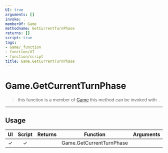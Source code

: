 ```yaml
---
UI: true
arguments: []
invoke: .
memberOf: Game
methodname: GetCurrentTurnPhase
returns: []
script: true
tags:
- Game/_function
- function/UI
- function/script
title: Game.GetCurrentTurnPhase
---
```

# Game.GetCurrentTurnPhase
> this function is a member of [Game](civ-6/lua/Game.md)
> this method can be invoked with `.`
-----
## Usage
|  UI | Script | Returns | Function | Arguments |
|:---:|:------:|-------:|:--------:|:---------|
|✓|✓||Game.GetCurrentTurnPhase||
